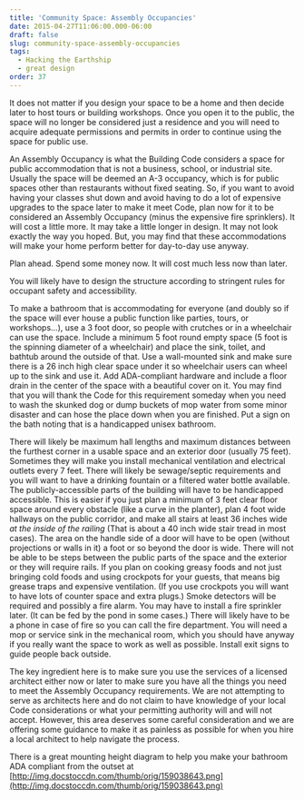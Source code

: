 ```yaml
---
title: 'Community Space: Assembly Occupancies'
date: 2015-04-27T11:06:00.000-06:00
draft: false
slug: community-space-assembly-occupancies
tags:
  - Hacking the Earthship
  - great design
order: 37
---
```


It does not matter if you design your space to be a home and then decide later to host tours or building workshops. Once you open it to the public, the space will no longer be considered just a residence and you will need to acquire adequate permissions and permits in order to continue using the space for public use.

An Assembly Occupancy is what the Building Code considers a space for public accommodation that is not a business, school, or industrial site. Usually the space will be deemed an A-3 occupancy, which is for public spaces other than restaurants without fixed seating. So, if you want to avoid having your classes shut down and avoid having to do a lot of expensive upgrades to the space later to make it meet Code, plan now for it to be considered an Assembly Occupancy (minus the expensive fire sprinklers). It will cost a little more. It may take a little longer in design. It may not look exactly the way you hoped. But, you may find that these accommodations will make your home perform better for day-to-day use anyway.

Plan ahead. Spend some money now. It will cost much less now than later.

You will likely have to design the structure according to stringent rules for occupant safety and accessibility.

To make a bathroom that is accommodating for everyone (and doubly so if the space will ever house a public function like parties, tours, or workshops...), use a 3 foot door, so people with crutches or in a wheelchair can use the space. Include a minimum 5 foot round empty space (5 foot is the spinning diameter of a wheelchair) and place the sink, toilet, and bathtub around the outside of that. Use a wall-mounted sink and make sure there is a 26 inch high clear space under it so wheelchair users can wheel up to the sink and use it. Add ADA-compliant hardware and include a floor drain in the center of the space with a beautiful cover on it. You may find that you will thank the Code for this requirement someday when you need to wash the skunked dog or dump buckets of mop water from some minor disaster and can hose the place down when you are finished. Put a sign on the bath noting that is a handicapped unisex bathroom.

There will likely be maximum hall lengths and maximum distances between the furthest corner in a usable space and an exterior door (usually 75 feet). Sometimes they will make you install mechanical ventilation and electrical outlets every 7 feet. There will likely be sewage/septic requirements and you will want to have a drinking fountain or a filtered water bottle available. The publicly-accessible parts of the building will have to be handicapped accessible. This is easier if you just plan a minimum of 3 feet clear floor space around every obstacle (like a curve in the planter), plan 4 foot wide hallways on the public corridor, and make all stairs at least 36 inches wide _at the inside of the railing_ (That is about a 40 inch wide stair tread in most cases). The area on the handle side of a door will have to be open (without projections or walls in it) a foot or so beyond the door is wide. There will not be able to be steps between the public parts of the space and the exterior or they will require rails. If you plan on cooking greasy foods and not just bringing cold foods and using crockpots for your guests, that means big grease traps and expensive ventilation. (If you use crockpots you will want to have lots of counter space and extra plugs.) Smoke detectors will be required and possibly a fire alarm. You may have to install a fire sprinkler later. (It can be fed by the pond in some cases.) There will likely have to be a phone in case of fire so you can call the fire department. You will need a mop or service sink in the mechanical room, which you should have anyway if you really want the space to work as well as possible. Install exit signs to guide people back outside.

The key ingredient here is to make sure you use the services of a licensed architect either now or later to make sure you have all the things you need to meet the Assembly Occupancy requirements. We are not attempting to serve as architects here and do not claim to have knowledge of your local Code considerations or what your permitting authority will and will not accept. However, this area deserves some careful consideration and we are offering some guidance to make it as painless as possible for when you hire a local architect to help navigate the process.

There is a great mounting height diagram to help you make your bathroom ADA compliant from the outset at [http://img.docstoccdn.com/thumb/orig/159038643.png](http://img.docstoccdn.com/thumb/orig/159038643.png)
